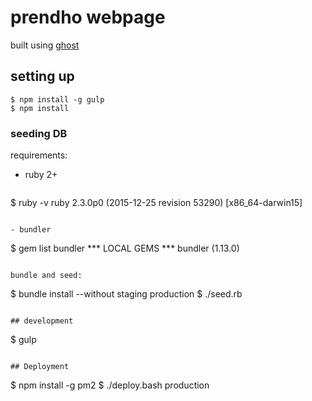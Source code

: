 # prendho webpage

built using [ghost](https://ghost.org)

## setting up

```
$ npm install -g gulp
$ npm install
```

### seeding DB

requirements:
- ruby 2+

  ```
$ ruby -v
ruby 2.3.0p0 (2015-12-25 revision 53290) [x86_64-darwin15]
  ```

- bundler

  ```
$ gem list bundler
*** LOCAL GEMS ***
bundler (1.13.0)
  ```

bundle and seed:
```
$ bundle install --without staging production
$ ./seed.rb
```

## development

```
$ gulp
```

## Deployment

```
$ npm install -g pm2
$ ./deploy.bash production
```
